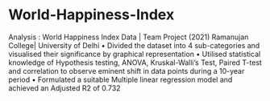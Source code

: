 # World-Happiness-Index

Analysis : World Happiness Index Data | Team Project  (2021)
Ramanujan College| University of Delhi
• Divided the dataset into 4 sub-categories and visualised their significance by graphical representation
• Utilised statistical knowledge of Hypothesis testing, ANOVA, Kruskal-Walli’s Test, Paired T-test
  and correlation to observe eminent shift in data points during a 10-year period
• Formulated a suitable Multiple linear regression model and achieved an Adjusted R2 of 0.732
